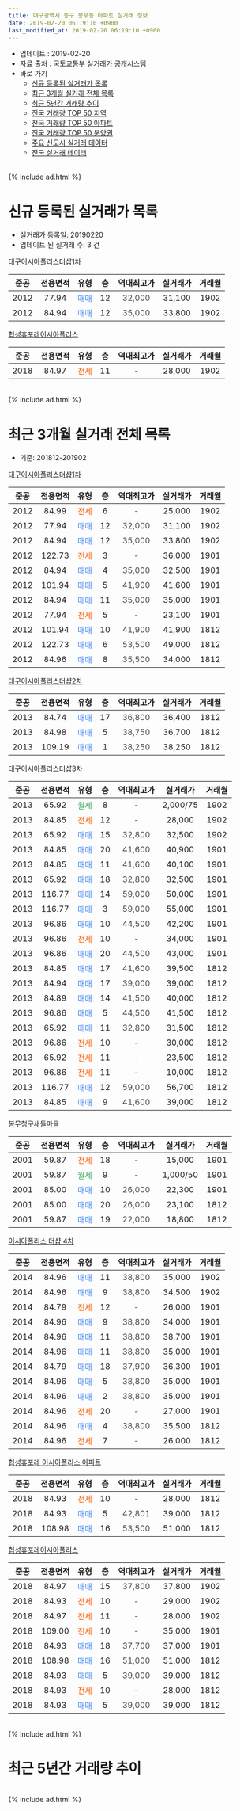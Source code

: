 ```yaml
---
title: 대구광역시 동구 봉무동 아파트 실거래 정보
date: 2019-02-20 06:19:10 +0900
last_modified_at: 2019-02-20 06:19:10 +0900
---
```


* 업데이트 : 2019-02-20
* 자료 출처 : [국토교통부 실거래가 공개시스템](http://rt.molit.go.kr)
* 바로 가기
    * [신규 등록된 실거래가 목록](#신규-등록된-실거래가-목록)
    * [최근 3개월 실거래 전체 목록](#최근-3개월-실거래-전체-목록)
    * [최근 5년간 거래량 추이](#최근-5년간-거래량-추이)
    * [전국 거래량 TOP 50 지역](https://inasie.github.io/apt-trade-info/최근-3개월-전국에서-가장-거래가-많이-발생한-지역)
    * [전국 거래량 TOP 50 아파트](https://inasie.github.io/apt-trade-info/최근-3개월-전국에서-가장-거래가-많이-발생한-아파트)
    * [전국 거래량 TOP 50 분양권](https://inasie.github.io/apt-trade-info/최근-3개월-전국에서-가장-거래가-많이-발생한-분양권)
    * [주요 신도시 실거래 데이터](https://inasie.github.io/apt-trade-info/주요-신도시)
    * [전국 실거래 데이터](https://inasie.github.io/apt-trade-info/전국)
<br>
{% include ad.html %}
<br>

# 신규 등록된 실거래가 목록
* 실거래가 등록일: 20190220
* 업데이트 된 실거래 수: 3 건


[대구이시아폴리스더샵1차](https://search.naver.com/search.naver?query=%EB%8C%80%EA%B5%AC%EA%B4%91%EC%97%AD%EC%8B%9C+%EB%8F%99%EA%B5%AC+%EB%B4%89%EB%AC%B4%EB%8F%99+%EB%8C%80%EA%B5%AC%EC%9D%B4%EC%8B%9C%EC%95%84%ED%8F%B4%EB%A6%AC%EC%8A%A4%EB%8D%94%EC%83%B51%EC%B0%A8)

|준공|전용면적|유형|층|역대최고가|실거래가|거래월|
|:---:|:---:|:---:|:---:|:---:|:---:|:---:|
|2012|77.94|<span style="color:#4285f3">매매</span>|12|<span style="color:#444444">32,000</span>|31,100|1902|
|2012|84.94|<span style="color:#4285f3">매매</span>|12|<span style="color:#444444">35,000</span>|33,800|1902|

[협성휴포레이시아폴리스](https://search.naver.com/search.naver?query=%EB%8C%80%EA%B5%AC%EA%B4%91%EC%97%AD%EC%8B%9C+%EB%8F%99%EA%B5%AC+%EB%B4%89%EB%AC%B4%EB%8F%99+%ED%98%91%EC%84%B1%ED%9C%B4%ED%8F%AC%EB%A0%88%EC%9D%B4%EC%8B%9C%EC%95%84%ED%8F%B4%EB%A6%AC%EC%8A%A4)

|준공|전용면적|유형|층|역대최고가|실거래가|거래월|
|:---:|:---:|:---:|:---:|:---:|:---:|:---:|
|2018|84.97|<span style="color:#ff5a00">전세</span>|11|<span style="color:#444444">-</span>|28,000|1902|


<br>
{% include ad.html %}
<br>

# 최근 3개월 실거래 전체 목록
* 기준: 201812-201902


[대구이시아폴리스더샵1차](https://search.naver.com/search.naver?query=%EB%8C%80%EA%B5%AC%EA%B4%91%EC%97%AD%EC%8B%9C+%EB%8F%99%EA%B5%AC+%EB%B4%89%EB%AC%B4%EB%8F%99+%EB%8C%80%EA%B5%AC%EC%9D%B4%EC%8B%9C%EC%95%84%ED%8F%B4%EB%A6%AC%EC%8A%A4%EB%8D%94%EC%83%B51%EC%B0%A8)

|준공|전용면적|유형|층|역대최고가|실거래가|거래월|
|:---:|:---:|:---:|:---:|:---:|:---:|:---:|
|2012|84.99|<span style="color:#ff5a00">전세</span>|6|<span style="color:#444444">-</span>|25,000|1902|
|2012|77.94|<span style="color:#4285f3">매매</span>|12|<span style="color:#444444">32,000</span>|31,100|1902|
|2012|84.94|<span style="color:#4285f3">매매</span>|12|<span style="color:#444444">35,000</span>|33,800|1902|
|2012|122.73|<span style="color:#ff5a00">전세</span>|3|<span style="color:#444444">-</span>|36,000|1901|
|2012|84.94|<span style="color:#4285f3">매매</span>|4|<span style="color:#444444">35,000</span>|32,500|1901|
|2012|101.94|<span style="color:#4285f3">매매</span>|5|<span style="color:#444444">41,900</span>|41,600|1901|
|2012|84.94|<span style="color:#4285f3">매매</span>|11|<span style="color:#444444">35,000</span>|35,000|1901|
|2012|77.94|<span style="color:#ff5a00">전세</span>|5|<span style="color:#444444">-</span>|23,100|1901|
|2012|101.94|<span style="color:#4285f3">매매</span>|10|<span style="color:#444444">41,900</span>|41,900|1812|
|2012|122.73|<span style="color:#4285f3">매매</span>|6|<span style="color:#444444">53,500</span>|49,000|1812|
|2012|84.96|<span style="color:#4285f3">매매</span>|8|<span style="color:#444444">35,500</span>|34,000|1812|

[대구이시아폴리스더샵2차](https://search.naver.com/search.naver?query=%EB%8C%80%EA%B5%AC%EA%B4%91%EC%97%AD%EC%8B%9C+%EB%8F%99%EA%B5%AC+%EB%B4%89%EB%AC%B4%EB%8F%99+%EB%8C%80%EA%B5%AC%EC%9D%B4%EC%8B%9C%EC%95%84%ED%8F%B4%EB%A6%AC%EC%8A%A4%EB%8D%94%EC%83%B52%EC%B0%A8)

|준공|전용면적|유형|층|역대최고가|실거래가|거래월|
|:---:|:---:|:---:|:---:|:---:|:---:|:---:|
|2013|84.74|<span style="color:#4285f3">매매</span>|17|<span style="color:#444444">36,800</span>|36,400|1812|
|2013|84.98|<span style="color:#4285f3">매매</span>|5|<span style="color:#444444">38,750</span>|36,700|1812|
|2013|109.19|<span style="color:#4285f3">매매</span>|1|<span style="color:#444444">38,250</span>|38,250|1812|

[대구이시아폴리스더샵3차](https://search.naver.com/search.naver?query=%EB%8C%80%EA%B5%AC%EA%B4%91%EC%97%AD%EC%8B%9C+%EB%8F%99%EA%B5%AC+%EB%B4%89%EB%AC%B4%EB%8F%99+%EB%8C%80%EA%B5%AC%EC%9D%B4%EC%8B%9C%EC%95%84%ED%8F%B4%EB%A6%AC%EC%8A%A4%EB%8D%94%EC%83%B53%EC%B0%A8)

|준공|전용면적|유형|층|역대최고가|실거래가|거래월|
|:---:|:---:|:---:|:---:|:---:|:---:|:---:|
|2013|65.92|<span style="color:#34a853">월세</span>|8|<span style="color:#444444">-</span>|2,000/75|1902|
|2013|84.85|<span style="color:#ff5a00">전세</span>|12|<span style="color:#444444">-</span>|28,000|1902|
|2013|65.92|<span style="color:#4285f3">매매</span>|15|<span style="color:#444444">32,800</span>|32,500|1902|
|2013|84.85|<span style="color:#4285f3">매매</span>|20|<span style="color:#444444">41,600</span>|40,900|1901|
|2013|84.85|<span style="color:#4285f3">매매</span>|11|<span style="color:#444444">41,600</span>|40,100|1901|
|2013|65.92|<span style="color:#4285f3">매매</span>|18|<span style="color:#444444">32,800</span>|32,500|1901|
|2013|116.77|<span style="color:#4285f3">매매</span>|14|<span style="color:#444444">59,000</span>|50,000|1901|
|2013|116.77|<span style="color:#4285f3">매매</span>|3|<span style="color:#444444">59,000</span>|55,000|1901|
|2013|96.86|<span style="color:#4285f3">매매</span>|10|<span style="color:#444444">44,500</span>|42,200|1901|
|2013|96.86|<span style="color:#ff5a00">전세</span>|10|<span style="color:#444444">-</span>|34,000|1901|
|2013|96.86|<span style="color:#4285f3">매매</span>|20|<span style="color:#444444">44,500</span>|43,000|1901|
|2013|84.85|<span style="color:#4285f3">매매</span>|17|<span style="color:#444444">41,600</span>|39,500|1812|
|2013|84.94|<span style="color:#4285f3">매매</span>|17|<span style="color:#444444">39,000</span>|39,000|1812|
|2013|84.89|<span style="color:#4285f3">매매</span>|14|<span style="color:#444444">41,500</span>|40,000|1812|
|2013|96.86|<span style="color:#4285f3">매매</span>|5|<span style="color:#444444">44,500</span>|41,500|1812|
|2013|65.92|<span style="color:#4285f3">매매</span>|11|<span style="color:#444444">32,800</span>|31,500|1812|
|2013|96.86|<span style="color:#ff5a00">전세</span>|10|<span style="color:#444444">-</span>|30,000|1812|
|2013|65.92|<span style="color:#ff5a00">전세</span>|11|<span style="color:#444444">-</span>|23,500|1812|
|2013|96.86|<span style="color:#ff5a00">전세</span>|11|<span style="color:#444444">-</span>|10,000|1812|
|2013|116.77|<span style="color:#4285f3">매매</span>|12|<span style="color:#444444">59,000</span>|56,700|1812|
|2013|84.85|<span style="color:#4285f3">매매</span>|9|<span style="color:#444444">41,600</span>|39,000|1812|

[봉무청구새들마을](https://search.naver.com/search.naver?query=%EB%8C%80%EA%B5%AC%EA%B4%91%EC%97%AD%EC%8B%9C+%EB%8F%99%EA%B5%AC+%EB%B4%89%EB%AC%B4%EB%8F%99+%EB%B4%89%EB%AC%B4%EC%B2%AD%EA%B5%AC%EC%83%88%EB%93%A4%EB%A7%88%EC%9D%84)

|준공|전용면적|유형|층|역대최고가|실거래가|거래월|
|:---:|:---:|:---:|:---:|:---:|:---:|:---:|
|2001|59.87|<span style="color:#ff5a00">전세</span>|18|<span style="color:#444444">-</span>|15,000|1901|
|2001|59.87|<span style="color:#34a853">월세</span>|9|<span style="color:#444444">-</span>|1,000/50|1901|
|2001|85.00|<span style="color:#4285f3">매매</span>|10|<span style="color:#444444">26,000</span>|22,300|1901|
|2001|85.00|<span style="color:#4285f3">매매</span>|20|<span style="color:#444444">26,000</span>|23,100|1812|
|2001|59.87|<span style="color:#4285f3">매매</span>|19|<span style="color:#444444">22,000</span>|18,800|1812|

[이시아폴리스 더샵 4차](https://search.naver.com/search.naver?query=%EB%8C%80%EA%B5%AC%EA%B4%91%EC%97%AD%EC%8B%9C+%EB%8F%99%EA%B5%AC+%EB%B4%89%EB%AC%B4%EB%8F%99+%EC%9D%B4%EC%8B%9C%EC%95%84%ED%8F%B4%EB%A6%AC%EC%8A%A4+%EB%8D%94%EC%83%B5+4%EC%B0%A8)

|준공|전용면적|유형|층|역대최고가|실거래가|거래월|
|:---:|:---:|:---:|:---:|:---:|:---:|:---:|
|2014|84.96|<span style="color:#4285f3">매매</span>|11|<span style="color:#444444">38,800</span>|35,000|1902|
|2014|84.96|<span style="color:#4285f3">매매</span>|9|<span style="color:#444444">38,800</span>|34,500|1902|
|2014|84.79|<span style="color:#ff5a00">전세</span>|12|<span style="color:#444444">-</span>|26,000|1901|
|2014|84.96|<span style="color:#4285f3">매매</span>|9|<span style="color:#444444">38,800</span>|34,000|1901|
|2014|84.96|<span style="color:#4285f3">매매</span>|11|<span style="color:#444444">38,800</span>|38,700|1901|
|2014|84.96|<span style="color:#4285f3">매매</span>|11|<span style="color:#444444">38,800</span>|35,000|1901|
|2014|84.79|<span style="color:#4285f3">매매</span>|18|<span style="color:#444444">37,900</span>|36,300|1901|
|2014|84.96|<span style="color:#4285f3">매매</span>|5|<span style="color:#444444">38,800</span>|35,000|1901|
|2014|84.96|<span style="color:#4285f3">매매</span>|2|<span style="color:#444444">38,800</span>|35,000|1901|
|2014|84.96|<span style="color:#ff5a00">전세</span>|20|<span style="color:#444444">-</span>|27,000|1901|
|2014|84.96|<span style="color:#4285f3">매매</span>|4|<span style="color:#444444">38,800</span>|35,500|1812|
|2014|84.96|<span style="color:#ff5a00">전세</span>|7|<span style="color:#444444">-</span>|26,000|1812|


<script async src="//pagead2.googlesyndication.com/pagead/js/adsbygoogle.js"></script>
<!-- 기본 -->
<ins class="adsbygoogle"
     style="display:block"
     data-ad-client="ca-pub-2446590836940007"
     data-ad-slot="1659523306"
     data-ad-format="auto"
     data-full-width-responsive="true"></ins>
<script>
(adsbygoogle = window.adsbygoogle || []).push({});
</script>


[협성휴포레 이시아폴리스 아파트](https://search.naver.com/search.naver?query=%EB%8C%80%EA%B5%AC%EA%B4%91%EC%97%AD%EC%8B%9C+%EB%8F%99%EA%B5%AC+%EB%B4%89%EB%AC%B4%EB%8F%99+%ED%98%91%EC%84%B1%ED%9C%B4%ED%8F%AC%EB%A0%88+%EC%9D%B4%EC%8B%9C%EC%95%84%ED%8F%B4%EB%A6%AC%EC%8A%A4+%EC%95%84%ED%8C%8C%ED%8A%B8)

|준공|전용면적|유형|층|역대최고가|실거래가|거래월|
|:---:|:---:|:---:|:---:|:---:|:---:|:---:|
|2018|84.93|<span style="color:#ff5a00">전세</span>|10|<span style="color:#444444">-</span>|28,000|1812|
|2018|84.93|<span style="color:#4285f3">매매</span>|5|<span style="color:#444444">42,801</span>|39,000|1812|
|2018|108.98|<span style="color:#4285f3">매매</span>|16|<span style="color:#444444">53,500</span>|51,000|1812|

[협성휴포레이시아폴리스](https://search.naver.com/search.naver?query=%EB%8C%80%EA%B5%AC%EA%B4%91%EC%97%AD%EC%8B%9C+%EB%8F%99%EA%B5%AC+%EB%B4%89%EB%AC%B4%EB%8F%99+%ED%98%91%EC%84%B1%ED%9C%B4%ED%8F%AC%EB%A0%88%EC%9D%B4%EC%8B%9C%EC%95%84%ED%8F%B4%EB%A6%AC%EC%8A%A4)

|준공|전용면적|유형|층|역대최고가|실거래가|거래월|
|:---:|:---:|:---:|:---:|:---:|:---:|:---:|
|2018|84.97|<span style="color:#4285f3">매매</span>|15|<span style="color:#444444">37,800</span>|37,800|1902|
|2018|84.93|<span style="color:#ff5a00">전세</span>|10|<span style="color:#444444">-</span>|29,000|1902|
|2018|84.97|<span style="color:#ff5a00">전세</span>|11|<span style="color:#444444">-</span>|28,000|1902|
|2018|109.00|<span style="color:#ff5a00">전세</span>|10|<span style="color:#444444">-</span>|35,000|1901|
|2018|84.93|<span style="color:#4285f3">매매</span>|18|<span style="color:#444444">37,700</span>|37,000|1901|
|2018|108.98|<span style="color:#4285f3">매매</span>|16|<span style="color:#444444">51,000</span>|51,000|1812|
|2018|84.93|<span style="color:#4285f3">매매</span>|5|<span style="color:#444444">39,000</span>|39,000|1812|
|2018|84.93|<span style="color:#ff5a00">전세</span>|10|<span style="color:#444444">-</span>|28,000|1812|
|2018|84.93|<span style="color:#4285f3">매매</span>|5|<span style="color:#444444">39,000</span>|39,000|1812|


<br>
{% include ad.html %}
<br>

# 최근 5년간 거래량 추이


<div style="width:100%;">
    <canvas id="deal_progress" height="200"></canvas>
</div>

<script>
new Chart(document.getElementById("deal_progress"), {
    type: 'line',
    data: {
        labels: ['201402','201403','201404','201405','201406','201407','201408','201409','201410','201411','201412','201501','201502','201503','201504','201505','201506','201507','201508','201509','201510','201511','201512','201601','201602','201603','201604','201605','201606','201607','201608','201609','201610','201611','201612','201701','201702','201703','201704','201705','201706','201707','201708','201709','201710','201711','201712','201801','201802','201803','201804','201805','201806','201807','201808','201809','201810','201811','201812','201901','201902'],
        datasets: [{
            label: '매매',
            pointRadius: 1,
            data: [9, 5, 7, 9, 5, 4, 3, 8, 7, 18, 17, 14, 10, 9, 9, 14, 26, 17, 6, 10, 17, 8, 15, 10, 13, 10, 11, 9, 24, 13, 13, 15, 33, 19, 18, 9, 19, 20, 18, 24, 40, 45, 46, 25, 18, 12, 26, 59, 47, 50, 52, 60, 20, 22, 25, 36, 33, 21, 21, 18, 6],
            borderColor: "rgba(255, 201, 14, 1)",
            backgroundColor: "rgba(255, 201, 14, 0.5)",
            fill: false,
            lineTension: 0
        },{
            label: '전월세',
            pointRadius: 1,
            data: [44, 27, 17, 15, 25, 25, 35, 25, 16, 15, 6, 6, 1, 9, 1, 3, 8, 10, 9, 6, 6, 19, 21, 27, 30, 21, 20, 22, 13, 23, 16, 19, 15, 12, 9, 7, 16, 7, 2, 8, 12, 6, 8, 9, 10, 16, 11, 22, 19, 35, 27, 34, 37, 32, 26, 24, 13, 13, 6, 8, 5],
            borderColor: "rgba(0, 141, 185, 1)",
            backgroundColor: "rgba(0, 141, 185, 0.5)",
            fill: false,
            lineTension: 0
        }
        ]
    },
    options: {
        responsive: true,
        title: {
            display: false
        },
        tooltips: {
            mode: 'index',
            intersect: false
        },
        hover: {
            mode: 'nearest',
            intersect: true
        },
        scales: {
            xAxes: [{
                display: true,
                scaleLabel: {
                    display: true,
                    labelString: '년/월'
                }
            }],
            yAxes: [{
                display: true,
                ticks: {
                    suggestedMin: 0,
                },
                scaleLabel: {
                    display: true,
                    labelString: '실거래 수'
                }
            }]
        }
    }
});

</script>


<br>
{% include ad.html %}
<br>

